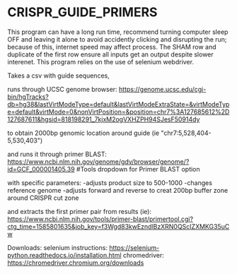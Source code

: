 # CRISPR_GUIDE_PRIMERS

This program can have a long run time, recommend turning computer sleep OFF and leaving it alone 
to avoid accidently clicking and disrupting the run; because of this, internet speed may affect process.
The SHAM row and duplicate of the first row ensure all inputs get an output despite slower interenet.
This program relies on the use of selenium webdriver.

Takes a csv with guide sequences, 

runs through UCSC genome browser: 
https://genome.ucsc.edu/cgi-bin/hgTracks?db=hg38&lastVirtModeType=default&lastVirtModeExtraState=&virtModeType=default&virtMode=0&nonVirtPosition=&position=chr7%3A127685612%2D127687611&hgsid=818198291_7kjxM2ogVXHZPH94SJesF50914dy

to obtain 2000bp genomic location around guide (ie "chr7:5,528,404-5,530,403")

and runs it through primer BLAST:
https://www.ncbi.nlm.nih.gov/genome/gdv/browser/genome/?id=GCF_000001405.39  #Tools dropdown for Primer BLAST option


with specific parameters:
-adjusts product size to 500-1000
-changes reference genome
-adjusts forward and reverse to creat 200bp buffer zone around CRISPR cut zone

and extracts the first primer pair from results (ie):
https://www.ncbi.nlm.nih.gov/tools/primer-blast/primertool.cgi?ctg_time=1585801635&job_key=f3Wgd83kwEzndlBzXRN0QScIZXMKG35uCw


Downloads:
selenium instructions: https://selenium-python.readthedocs.io/installation.html
chromedriver: https://chromedriver.chromium.org/downloads

